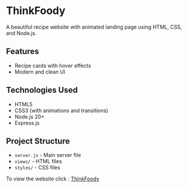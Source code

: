 # ThinkFoody

A beautiful recipe website with animated landing page using HTML, CSS, and Node.js.

## Features

- Recipe cards with hover effects
- Modern and clean UI

## Technologies Used

- HTML5
- CSS3 (with animations and transitions)
- Node.js 20+
- Express.js



## Project Structure

- `server.js` - Main server file
- `views/` - HTML files
- `styles/` - CSS files

To view the website click : [ThinkFoody](https://think-foody.vercel.app/#home)
